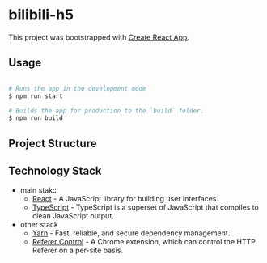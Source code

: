 # bilibili-h5

This project was bootstrapped with [Create React App](https://github.com/facebook/create-react-app).

## Usage

```bash

# Runs the app in the development mode
$ npm run start

# Builds the app for production to the `build` folder.
$ npm run build

```

## Project Structure

## Technology Stack

- main stakc
  - [React](https://reactjs.org/) - A JavaScript library for building user interfaces.
  - [TypeScript](https://www.typescriptlang.org/) - TypeScript is a superset of JavaScript that compiles to clean
    JavaScript output.
- other stack
  - [Yarn](https://yarnpkg.com) - Fast, reliable, and secure dependency management.
  - [Referer Control](https://chrome.google.com/webstore/detail/referer-control/hnkcfpcejkafcihlgbojoidoihckciin?utm_source=chrome-ntp-icon) -
    A Chrome extension, which can control the HTTP Referer on a per-site basis.
